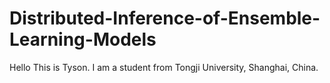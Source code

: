# Distributed-Inference-of-Ensemble-Learning-Models

Hello This is Tyson.
I am a student from Tongji University, Shanghai, China.
